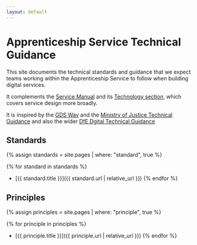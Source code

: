 ```yaml
---
layout: default
---
```


# Apprenticeship Service Technical Guidance

This site documents the technical standards and guidance that we expect teams working
within the Apprenticeship Service to follow when building digital services.

It complements the [Service Manual](https://www.gov.uk/service-manual) and its
[Technology section](https://www.gov.uk/service-manual/technology),
which covers service design more broadly.

It is inspired by the [GDS Way](https://gds-way.cloudapps.digital) and the
[Ministry of Justice Technical Guidance](https://ministryofjustice.github.io/technical-guidance/#moj-technical-guidance) and also the wider [DfE Dgital Technical Guidance](https://dfe-digital.github.io/technical-guidance/#dfe-digital-technical-guidance)

## Standards

{% assign standards = site.pages
  | where: "standard", true %}

{% for standard in standards %}
- [{{ standard.title }}]({{ standard.url | relative_url }})
{% endfor %}

## Principles

{% assign principles = site.pages
  | where: "principle", true %}

{% for principle in principles %}
- [{{ principle.title }}]({{ principle.url | relative_url }})
{% endfor %}
